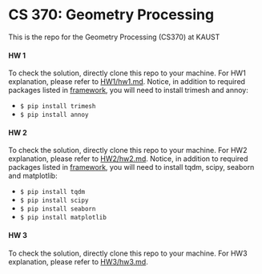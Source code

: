 # CS 370: Geometry Processing

This is the repo for the Geometry Processing (CS370) at KAUST

#### HW 1
To check the solution, directly clone this repo to your machine. For HW1 explanation, please refer to [HW1/hw1.md](https://github.com/shuchang/CS370/blob/master/HW1/hw1.md). Notice, in addition to required packages listed in [framework](https://github.com/shuchang/CS370/blob/master/framework/README.md), you will need to install trimesh and annoy:

 * `$ pip install trimesh`
 * `$ pip install annoy`

#### HW 2
To check the solution, directly clone this repo to your machine. For HW2 explanation, please refer to [HW2/hw2.md](https://github.com/shuchang/CS370/blob/master/HW2/hw2.md). Notice, in addition to required packages listed in [framework](https://github.com/shuchang/CS370/blob/master/framework/README.md), you will need to install tqdm, scipy, seaborn and matplotlib:

 * `$ pip install tqdm`
 * `$ pip install scipy`
 * `$ pip install seaborn`
 * `$ pip install matplotlib`

#### HW 3
To check the solution, directly clone this repo to your machine. For HW3 explanation, please refer to [HW3/hw3.md](https://github.com/shuchang/CS370/blob/master/HW3/hw3.md).